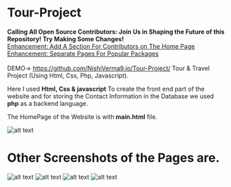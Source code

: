 # Tour-Project
<b>Calling All Open Source Contributors: Join Us in Shaping the Future of this Repository! Try Making Some Changes!</b> <br>
[Enhancement: Add A Section For Contributors on The Home Page ](https://github.com/NishiVerma9/Tour-Project/issues/10) <br>
[Enhancement: Separate Pages For Popular Packages ](https://github.com/NishiVerma9/Tour-Project/issues/9) <br><br>
DEMO-> https://github.com/NishiVerma9.io/Tour-Project/
Tour &amp; Travel Project (Using Html, Css, Php, Javascript).

Here I used <b>Html, Css & javascript</b> To create the front end part of the website and for storing the Contact Information in the Database we used <b>php</b> as a backend language.

The HomePage of the Website is with<b> main.html</b> file.

![alt text](https://github.com/Yash-srivastav16/Tour-Project/blob/main/screenshot/home.PNG?raw=true)

<h1><b>Other Screenshots of the Pages are.</b></h1>

![alt text](https://github.com/NishiVerma9/Tour-Project/blob/main/screenshot/adventure.PNG?raw=true)
![alt text](https://github.com/NishiVerma9/Tour-Project/blob/main/screenshot/package1.PNG?raw=true)
![alt text](https://github.com/NishiVerma9/Tour-Project/blob/main/screenshot/contact.PNG?raw=true)
![alt text](https://github.com/NishiVerma9/Tour-Project/blob/main/screenshot/database_contact.PNG?raw=true)
